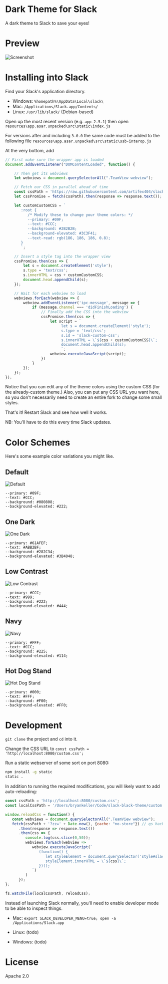 # Dark Theme for Slack

A dark theme to Slack to save your eyes!

# Preview

![Screenshot](https://user-images.githubusercontent.com/357329/44598396-e6960f00-a7a0-11e8-9947-361e1c4023aa.png)

# Installing into Slack

Find your Slack's application directory.

* Windows: `%homepath%\AppData\Local\slack\`
* Mac: `/Applications/Slack.app/Contents/`
* Linux: `/usr/lib/slack/` (Debian-based)


Open up the most recent version (e.g. `app-2.5.1`) then open
`resources\app.asar.unpacked\src\static\index.js`

For versions after and including `3.0.0` the same code must be added to the following file
`resources\app.asar.unpacked\src\static\ssb-interop.js`

At the very bottom, add

```js
// First make sure the wrapper app is loaded
document.addEventListener("DOMContentLoaded", function() {

    // Then get its webviews
    let webviews = document.querySelectorAll(".TeamView webview");

    // Fetch our CSS in parallel ahead of time
    const cssPath = 'https://raw.githubusercontent.com/artifex404/slack-dark-theme/master/discord.css';
    let cssPromise = fetch(cssPath).then(response => response.text());

    let customCustomCSS = `
       :root {
          /* Modify these to change your theme colors: */
          --primary: #09F;
          --text: #CCC;
          --background: #2B2B2B;
          --background-elevated: #3C3F41;
          --text-read: rgb(186, 186, 186, 0.8);
       }
       `;

    // Insert a style tag into the wrapper view
    cssPromise.then(css => {
        let s = document.createElement('style');
        s.type = 'text/css';
        s.innerHTML = css + customCustomCSS;
        document.head.appendChild(s);
    });

    // Wait for each webview to load
    webviews.forEach(webview => {
        webview.addEventListener('ipc-message', message => {
            if (message.channel === 'didFinishLoading') {
                // Finally add the CSS into the webview
                cssPromise.then(css => {
                    let script = `
                         let s = document.createElement('style');
                         s.type = 'text/css';
                         s.id = 'slack-custom-css';
                         s.innerHTML = \`${css + customCustomCSS}\`;
                         document.head.appendChild(s);
                         `;
                    webview.executeJavaScript(script);
                })
            }
        });
    });
});
```

Notice that you can edit any of the theme colors using the custom CSS (for
the already-custom theme.) Also, you can put any CSS URL you want here,
so you don't necessarily need to create an entire fork to change some small styles.

That's it! Restart Slack and see how well it works.

NB: You'll have to do this every time Slack updates.

# Color Schemes

Here's some example color variations you might like.

## Default
![Default](https://cloud.githubusercontent.com/assets/7691630/24120350/4cbb643e-0d82-11e7-8353-5d4eb65dfd6a.png)
```
--primary: #09F;
--text: #CCC;
--background: #080808;
--background-elevated: #222;
```

## One Dark
![One Dark](https://user-images.githubusercontent.com/806101/27455546-826b3d88-5752-11e7-8a6b-87285b90eb3e.png)
```
--primary: #61AFEF;
--text: #ABB2BF;
--background: #282C34;
--background-elevated: #3B4048;
```

## Low Contrast
![Low Contrast](https://cloud.githubusercontent.com/assets/7691630/24120352/4ccdedf2-0d82-11e7-8ff7-c88e48b8e917.png)
```
--primary: #CCC;
--text: #999;
--background: #222;
--background-elevated: #444;
```

## Navy
![Navy](https://cloud.githubusercontent.com/assets/7691630/24120353/4cd08c4c-0d82-11e7-851a-4c62340456ad.png)
```
--primary: #FFF;
--text: #CCC;
--background: #225;
--background-elevated: #114;
```

## Hot Dog Stand
![Hot Dog Stand](https://cloud.githubusercontent.com/assets/7691630/24120351/4cca6182-0d82-11e7-8de8-7ab99dcde042.png)
```
--primary: #000;
--text: #FFF;
--background: #F00;
--background-elevated: #FF0;
```

# Development

`git clone` the project and `cd` into it.

Change the CSS URL to `const cssPath = 'http://localhost:8080/custom.css';`

Run a static webserver of some sort on port 8080:

```bash
npm install -g static
static .
```

In addition to running the required modifications, you will likely want to add auto-reloading:

```js
const cssPath = 'http://localhost:8080/custom.css';
const localCssPath = '/Users/bryankeller/Code/slack-black-theme/custom.css';

window.reloadCss = function() {
   const webviews = document.querySelectorAll(".TeamView webview");
   fetch(cssPath + '?zz=' + Date.now(), {cache: "no-store"}) // qs hack to prevent cache
      .then(response => response.text())
      .then(css => {
         console.log(css.slice(0,50));
         webviews.forEach(webview =>
            webview.executeJavaScript(`
               (function() {
                  let styleElement = document.querySelector('style#slack-custom-css');
                  styleElement.innerHTML = \`${css}\`;
               })();
            `)
         )
      });
};

fs.watchFile(localCssPath, reloadCss);
```

Instead of launching Slack normally, you'll need to enable developer mode to be able to inspect things.

* Mac: `export SLACK_DEVELOPER_MENU=true; open -a /Applications/Slack.app`

* Linux: (todo)

* Windows: (todo)

# License

Apache 2.0
